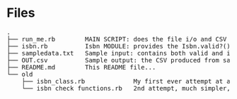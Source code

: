 Files
=====

<pre>
.
├── run_me.rb        MAIN SCRIPT: does the file i/o and CSV formatting
├── isbn.rb          Isbn MODULE: provides the Isbn.valid?() function
├── sampledata.txt   Sample input: contains both valid and invalid ISBNs.
├── OUT.csv          Sample output: the CSV produced from sampledata.txt
├── README.md        This README file...
└── old
    ├── isbn_class.rb             My first ever attempt at a Ruby class
    └── isbn_check_functions.rb   2nd attempt, much simpler, no class
</pre>
